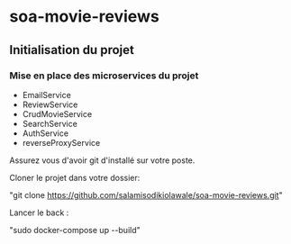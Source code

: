 # soa-movie-reviews

## Initialisation du projet

### Mise en place des microservices du projet

 * EmailService
 * ReviewService
 * CrudMovieService
 * SearchService
 * AuthService
 * reverseProxyService

Assurez vous d'avoir git d'installé sur votre poste.

Cloner le projet dans votre dossier:

"git clone https://github.com/salamisodikiolawale/soa-movie-reviews.git"


Lancer le back :

"sudo docker-compose up --build"

###